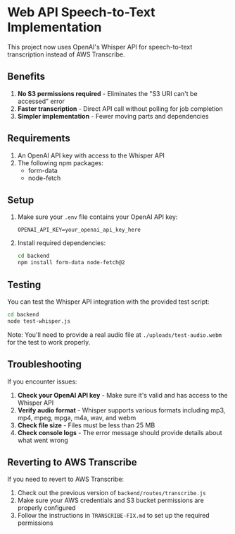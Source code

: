 # Web API Speech-to-Text Implementation

This project now uses OpenAI's Whisper API for speech-to-text transcription instead of AWS Transcribe.

## Benefits

1. **No S3 permissions required** - Eliminates the "S3 URI can't be accessed" error
2. **Faster transcription** - Direct API call without polling for job completion
3. **Simpler implementation** - Fewer moving parts and dependencies

## Requirements

1. An OpenAI API key with access to the Whisper API
2. The following npm packages:
   - form-data
   - node-fetch

## Setup

1. Make sure your `.env` file contains your OpenAI API key:
   ```
   OPENAI_API_KEY=your_openai_api_key_here
   ```

2. Install required dependencies:
   ```bash
   cd backend
   npm install form-data node-fetch@2
   ```

## Testing

You can test the Whisper API integration with the provided test script:

```bash
cd backend
node test-whisper.js
```

Note: You'll need to provide a real audio file at `./uploads/test-audio.webm` for the test to work properly.

## Troubleshooting

If you encounter issues:

1. **Check your OpenAI API key** - Make sure it's valid and has access to the Whisper API
2. **Verify audio format** - Whisper supports various formats including mp3, mp4, mpeg, mpga, m4a, wav, and webm
3. **Check file size** - Files must be less than 25 MB
4. **Check console logs** - The error message should provide details about what went wrong

## Reverting to AWS Transcribe

If you need to revert to AWS Transcribe:

1. Check out the previous version of `backend/routes/transcribe.js`
2. Make sure your AWS credentials and S3 bucket permissions are properly configured
3. Follow the instructions in `TRANSCRIBE-FIX.md` to set up the required permissions
